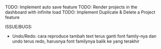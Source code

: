 TODO: Implement auto save feature
TODO: Render projects in the dashboard with infinite load
TODO: Implement Duplicate & Delete a Project feature

ISSUE/BUGS:

- Undo/Redo: cara reproduce tambah text terus ganti font family-nya dan undo terus redo, harusnya font familynya balik ke yang terakhir